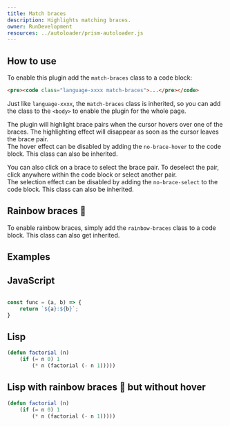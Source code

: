 ```yaml
---
title: Match braces
description: Highlights matching braces.
owner: RunDevelopment
resources: ../autoloader/prism-autoloader.js
---
```


<section class="language-markup">

# How to use

To enable this plugin add the `match-braces` class to a code block:

```html
<pre><code class="language-xxxx match-braces">...</pre></code>
```

Just like `language-xxxx`, the `match-braces` class is inherited, so you can add the class to the `<body>` to enable the plugin for the whole page.

The plugin will highlight brace pairs when the cursor hovers over one of the braces. The highlighting effect will disappear as soon as the cursor leaves the brace pair.  
The hover effect can be disabled by adding the `no-brace-hover` to the code block. This class can also be inherited.

You can also click on a brace to select the brace pair. To deselect the pair, click anywhere within the code block or select another pair.  
The selection effect can be disabled by adding the `no-brace-select` to the code block. This class can also be inherited.

## Rainbow braces 🌈

To enable rainbow braces, simply add the `rainbow-braces` class to a code block. This class can also get inherited.

</section>

<section class="match-braces language-none">

# Examples

## JavaScript

<pre data-src="./prism-match-braces.js"></pre>

```js
const func = (a, b) => {
	return `${a}:${b}`;
}
```

## Lisp

```lisp
(defun factorial (n)
	(if (= n 0) 1
		(* n (factorial (- n 1)))))
```

## Lisp with rainbow braces 🌈 but without hover

```lisp { .rainbow-braces .no-brace-hover }
(defun factorial (n)
	(if (= n 0) 1
		(* n (factorial (- n 1)))))
```

</section>
